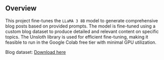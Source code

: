 ## Overview
This project fine-tunes the `LLaMA 3 8B` model to generate comprehensive blog posts based on provided prompts. The model is fine-tuned using a custom blog dataset to produce detailed and relevant content on specific topics. The Unsloth library is used for efficient fine-tuning, making it feasible to run in the Google Colab free tier with minimal GPU utilization.

Blog dataset: [Download here](https://drive.google.com/file/d/1lMuhpJXF-yUIJicYyYd6cWlpa2C7HLK_/view?usp=sharing)
